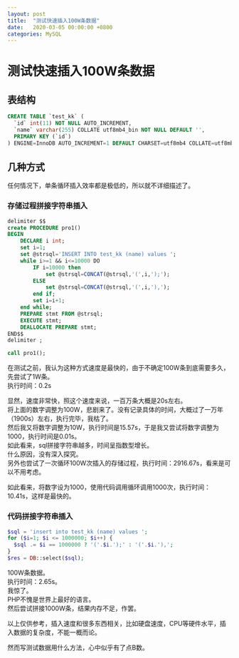 ```yaml
---
layout: post
title:  "测试快速插入100W条数据"
date:   2020-03-05 00:00:00 +0800
categories: MySQL
---
```

# 测试快速插入100W条数据

## 表结构
```sql
CREATE TABLE `test_kk` (
  `id` int(11) NOT NULL AUTO_INCREMENT,
  `name` varchar(255) COLLATE utf8mb4_bin NOT NULL DEFAULT '',
  PRIMARY KEY (`id`)
) ENGINE=InnoDB AUTO_INCREMENT=1 DEFAULT CHARSET=utf8mb4 COLLATE=utf8mb4_bin
```

## 几种方式
任何情况下，单条循环插入效率都是极低的，所以就不详细描述了。

### 存储过程拼接字符串插入
```sql
delimiter $$
create PROCEDURE pro1()
BEGIN
	DECLARE i int;
	set i=1;
	set @strsql='INSERT INTO test_kk (name) values ';
	while i>=1 && i<=10000 DO
		IF i=10000 then
			set @strsql=CONCAT(@strsql,'(',i,');');
		ELSE
			set @strsql=CONCAT(@strsql,'(',i,'),');
		end if;
		set i=i+1;
	end while;
	PREPARE stmt FROM @strsql;
	EXECUTE stmt;
	DEALLOCATE PREPARE stmt;
END$$
delimiter ;

call pro1();
```
在测试之前，我认为这种方式速度是最快的，由于不确定100W条到底需要多久，先尝试了1W条。  
执行时间：0.2s

显然，速度非常快，照这个速度来说，一百万条大概是20s左右。  
将上面的数字调整为100W，悲剧来了。没有记录具体的时间，大概过了一万年（1900s）左右，执行完毕，我枯了。  
然后我又将数字调整为10W，执行时间是15.57s，于是我又尝试将数字调整为1000，执行时间是0.01s。  
如此看来，sql拼接字符串越多，时间呈指数型增长。  
什么原因，没有深入探究。  
另外也尝试了一次循环100W次插入的存储过程，执行时间：2916.67s，看来是可以不用考虑。  

如此看来，将数字设为1000，使用代码调用循环调用1000次，执行时间：10.41s，这样是最快的。

### 代码拼接字符串插入
```php
$sql = 'insert into test_kk (name) values ';
for ($i=1; $i <= 1000000; $i++) {
  $sql .= $i == 1000000 ? '('.$i.');' : '('.$i.'),';
}
$res = DB::select($sql);
```
100W条数据。  
执行时间：2.65s。  
我惊了。  
PHP不愧是世界上最好的语言。  
然后尝试拼接1000W条，结果内存不足，作罢。  

以上仅供参考，插入速度和很多东西相关，比如硬盘速度，CPU等硬件水平，插入数据的复杂度，不能一概而论。

然而写测试数据用什么方法，心中似乎有了点B数。
